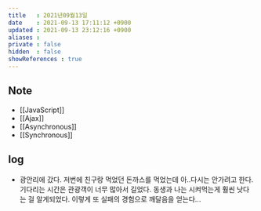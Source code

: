 ```yaml
---
title   : 2021년09월13일 
date    : 2021-09-13 17:11:12 +0900
updated : 2021-09-13 23:12:16 +0900
aliases : 
private : false
hidden  : false
showReferences : true
---
```

## Note
- [[JavaScript]]
- [[Ajax]]
- [[Asynchronous]]
- [[Synchronous]]

## log
- 광안리에 갔다. 저번에 친구랑 먹었던 돈까스를 먹었는데 아..다시는 안가려고 한다. 기다리는 시간은 관광객이 너무 많아서 길었다. 동생과 나는 시켜먹는게 훨씬 낫다는 걸 알게되었다. 이렇게 또 실패의 경험으로 깨달음을 얻는다...

